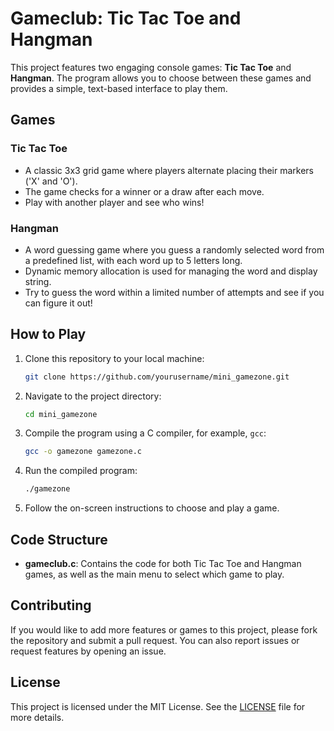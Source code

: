 # Gameclub: Tic Tac Toe and Hangman

This project features two engaging console games: **Tic Tac Toe** and **Hangman**. The program allows you to choose between these games and provides a simple, text-based interface to play them.

## Games

### Tic Tac Toe
- A classic 3x3 grid game where players alternate placing their markers ('X' and 'O').
- The game checks for a winner or a draw after each move.
- Play with another player and see who wins!

### Hangman
- A word guessing game where you guess a randomly selected word from a predefined list, with each word up to 5 letters long.
- Dynamic memory allocation is used for managing the word and display string.
- Try to guess the word within a limited number of attempts and see if you can figure it out!

## How to Play

1. Clone this repository to your local machine:

    ```bash
    git clone https://github.com/yourusername/mini_gamezone.git
    ```

2. Navigate to the project directory:

    ```bash
    cd mini_gamezone
    ```

3. Compile the program using a C compiler, for example, `gcc`:

    ```bash
    gcc -o gamezone gamezone.c
    ```

4. Run the compiled program:

    ```bash
    ./gamezone
    ```

5. Follow the on-screen instructions to choose and play a game.

## Code Structure

- **gameclub.c**: Contains the code for both Tic Tac Toe and Hangman games, as well as the main menu to select which game to play.

## Contributing

If you would like to add more features or games to this project, please fork the repository and submit a pull request. You can also report issues or request features by opening an issue.

## License

This project is licensed under the MIT License. See the [LICENSE](LICENSE) file for more details.
